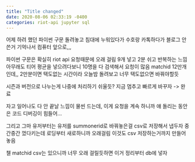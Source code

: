 ```yaml
---
title: "Title changed"
date: 2020-08-06 02:33:19 -0400
categories: riot-api jupyter sql
---
```


어제 하려 했던 파이썬 구문 돌려놓고 침대에 누워있다가
수호랑 카톡하다가 블로그 안 쓴거 기억나서 컴퓨터 앞으로,,,

파이썬 구문은 확실히 riot api 요청때문에 오래 걸림
9개 넣고 2분 쉬고 반복하는 느낌
아무래도 티어 평균을 넣으려다보니 10명을 다 검색해서 요청이 많음
matchid 12만개인데,, 2만분이면 택도없는 시간이라
오늘밤 돌려보고 너무 택도없으면 바꿔야할듯

시즌과 버전으로 나누는게 나중에 처리하기 쉬울듯?
지금 멈추고 빠르게 바꾸자 -> 완료

자고 일어나도 다 안 끝날 느낌이 물씬 드는데, 이게 요청을 계속 하니까
얘 돌리는 동안은 코드 디버깅이 힘들어...

그리고 그마 유저부터는 유저를 summonerid로 바꿔놓은걸 csv로 저장해서 냅두자
중간중간 껐다키는데 로딩부터 새로하니까 오래걸림
이것도 csv 저장하는거까지 만들어놓음

챌 matchid csv는 있으니까 너무 오래 걸릴듯하면 이거 정리부터 db에 넣자
